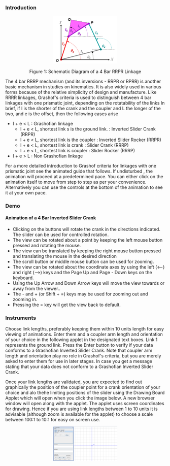 ### Introduction

<div align="center">
<img src="images/RRRR_schematic.gif" width="40%">
<p>Figure 1: Schematic Diagram of a 4 Bar RRPR Linkage  </p>
</div>

The 4 bar RRRP mechanism (and its inversions - RRPR or RPRR) is another basic mechanism in studies on kinematics. 
It is also widely used in various forms because of the relative simplicity of design and manufacture. Like RRRR 
linkages, Grashof's criteria is used to distinguish between 4 bar linkages with one prismatic joint, depending 
on the rotatability of the links In brief, if l is the shorter of the crank and the coupler and L the longer of
the two, and e is the offset, then the following cases arise

- l + e < L : Grashofian linkage
  - l + e < L, shortest link s is the ground link. : Inverted Slider Crank (RRPR)
  - l + e < L, shortest link is the coupler : Inverted Slider Rocker (RRPR)
  - l + e < L, shortest link is crank : Slider Crank (RRRP)
  - l + e < L, shortest link is coupler : Slider Rocker (RRRP)
- l + e > L : Non Grashofian linkage

For a more detailed introduction to Grashof criteria for linkages with one prismatic joint see the animated guide that follows. If undisturbed , the animation will proceed at a predetermined pace. You can either click on the animation itself to move from step to step as per your convenience. Alternatively you can use the controls at the bottom of the animation to see it at your own pace.

### Demo

#### Animation of a 4 Bar Inverted Slider Crank
- Clicking on the buttons will rotate the crank in the directions indicated. The slider can be used for controlled rotation.
- The view can be rotated about a point by keeping the left mouse button pressed and rotating the mouse.
- The view can be translated by keeping the right mouse button pressed and translating the mouse in the desired direction
- The scroll button or middle mouse button can be used for zooming.
- The view can be rotated about the coordinate axes by using the left (<--) and right (-->) keys and the Page Up and Page - Down keys on the keyboard.
- Using the Up Arrow and Down Arrow keys will move the view towards or away from the viewer..
- The - and + (or Shift + =) keys may be used for zooming out and zooming in.
- Pressing the = key will get the view back to default.

### Instruments
Choose link lengths, preferably keeping them within 10 units length for easy viewing of animations. Enter them and a coupler arm length and orientation of your choice in the following applet in the designated text boxes. Link 1 represents the ground link. Press the Enter button to verify if your data conforms to a Grashofian Inverted Slider Crank. Note that coupler arm length and orientation play no role in Grashof's criteria, but you are merely asked to enter them for use in later stages. In case you get a message stating that your data does not conform to a Grashofian Inverted Slider Crank.

Once your link lengths are validated, you are expected to find out graphically the position of the coupler point for a crank orientation of your choice and alo thehe limiting positions of the slider using the Drawing Board Applet which will open when you click the image below. A new browser window will open along with the applet. The applet uses screen coordinates for drawing. Hence if you are using link lengths between 1 to 10 units it is advisable (although zoom is available for the applet) to choose a scale between 100:1 to 10:1 for easy on screen use.

<div align="center">
                                    <img alt="Drawing Board Applet" src="./images/drawing-board.png" title="Drawing Board Applet" width="40%">
                                </div>
